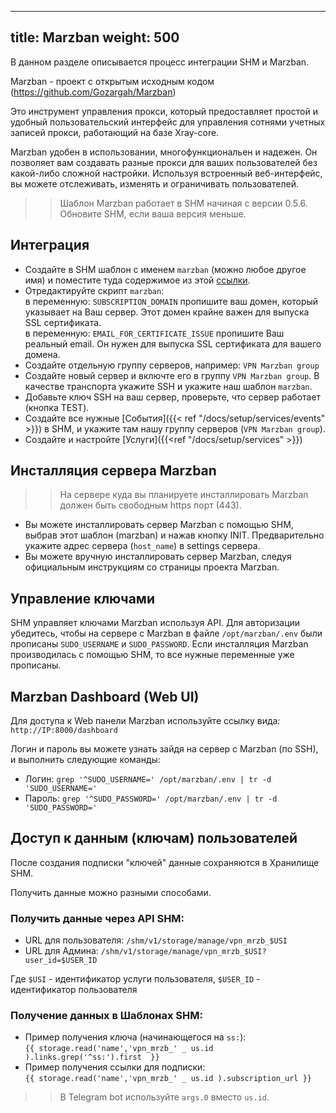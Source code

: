 
---
title: Marzban
weight: 500
---

В данном разделе описывается процесс интеграции SHM и Marzban.

Marzban - проект с открытым исходным кодом (https://github.com/Gozargah/Marzban)

Это инструмент управления прокси, который предоставляет простой и удобный пользовательский интерфейс для управления сотнями учетных записей прокси,
работающий на базе Xray-core.

Marzban удобен в использовании, многофункциональен и надежен.
Он позволяет вам создавать разные прокси для ваших пользователей без какой-либо сложной настройки.
Используя встроенный веб-интерфейс, вы можете отслеживать, изменять и ограничивать пользователей.

>> Шаблон Marzban работает в SHM начиная с версии 0.5.6. Обновите SHM, если ваша версия меньше.

## Интеграция

- Создайте в SHM шаблон с именем `marzban` (можно любое другое имя) и поместите туда содержимое из этой
[ссылки](https://raw.githubusercontent.com/danuk/shm-templates/main/marzban/shm_actions_script.sh).
- Отредактируйте скрипт `marzban`: <br>в переменную: `SUBSCRIPTION_DOMAIN` пропишите ваш домен, который указывает на Ваш сервер. Этот домен крайне важен для выпуска SSL сертификата. <br>в переменную: `EMAIL_FOR_CERTIFICATE_ISSUE` пропишите Ваш реальный email. Он нужен для выпуска SSL сертификата для вашего домена.
- Создайте отдельную группу серверов, например: `VPN Marzban group`
- Создайте новый сервер и включте его в группу `VPN Marzban group`. В качестве транспорта укажите SSH и укажите наш шаблон `marzban`.
- Добавьте ключ SSH на ваш сервер, проверьте, что сервер работает (кнопка TEST).
- Создайте все нужные [Cобытия]({{< ref "/docs/setup/services/events" >}}) в SHM, и укажите там нашу группу серверов (`VPN Marzban group`).
- Создайте и настройте [Услуги]({{<ref "/docs/setup/services" >}})

## Инсталляция сервера Marzban

>> На сервере куда вы планируете инсталлировать Marzban должен быть свободным https порт (443).

- Вы можете инсталлировать сервер Marzban с помощью SHM, выбрав этот шаблон (marzban) и нажав кнопку INIT.
Предварительно укажите адрес сервера (`host_name`) в settings сервера.
- Вы можете вручную инсталлировать сервер Marzban, следуя официальным инструкциям со страницы проекта Marzban.

## Управление ключами

SHM управляет ключами Marzban используя API. Для авторизации убедитесь, чтобы на сервере c Marzban в файле `/opt/marzban/.env` были прописаны `SUDO_USERNAME` и `SUDO_PASSWORD`.
Если инсталляция Marzban производилась с помощью SHM, то все нужные переменные уже прописаны.

## Marzban Dashboard (Web UI)

Для доступа к Web панели Marzban используйте ссылку вида: `http://IP:8000/dashboard`

Логин и пароль вы можете узнать зайдя на сервер с Marzban (по SSH), и выполнить следующие команды:
* Логин: `grep '^SUDO_USERNAME=' /opt/marzban/.env | tr -d 'SUDO_USERNAME='`
* Пароль: `grep '^SUDO_PASSWORD=' /opt/marzban/.env | tr -d 'SUDO_PASSWORD='`

## Доступ к данным (ключам) пользователей

После создания подписки "ключей" данные сохраняются в Хранилище SHM.

Получить данные можно разными способами.

### Получить данные через API SHM:
- URL для пользователя: `/shm/v1/storage/manage/vpn_mrzb_$USI`
- URL для Админа: `/shm/v1/storage/manage/vpn_mrzb_$USI?user_id=$USER_ID`

Где `$USI` - идентификатор услуги пользователя, `$USER_ID` - идентификатор пользователя

### Получение данных в Шаблонах SHM:
- Пример получения ключа (начинающегося на `ss:`): <br> `{{ storage.read('name','vpn_mrzb_' _ us.id ).links.grep('^ss:').first  }}`
- Пример получения ссылки для подписки: <br> `{{ storage.read('name','vpn_mrzb_' _ us.id ).subscription_url }}`

>> В Telegram bot используйте `args.0` вместо `us.id`.


